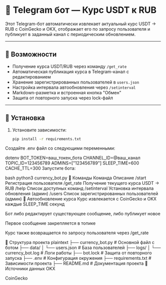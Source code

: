 # 💱 Telegram бот — Курс USDT к RUB

Этот Telegram-бот автоматически извлекает актуальный курс USDT → RUB с CoinGecko и OKX, отображает его по запросу пользователя и публикует в заданный канал с периодическим обновлением.

---

## 🚀 Возможности

- Получение курса USDT/RUB через команду `/get_rate`
- Автоматическая публикация курса в Telegram-канал с редактированием
- Хранение зарегистрированных пользователей в `users.json`
- Настройка интервала автообновления через `/setinterval`
- Markdown-разметка и встроенная кнопка "Обмен"
- Защита от повторного запуска через lock-файл

---

## 🧰 Установка

1. Установите зависимости:

   ```bash
   pip install -r requirements.txt
Создайте .env файл со следующими переменными:

dotenv
BOT_TOKEN=ваш_токен_бота
CHANNEL_ID=@ваш_канал
TOPIC_ID=123456789
ADMINS=["123456789"]
SLEEP_TIME=600
CACHE_TTL=300
Запустите бота:

bash
python3 currency_bot.py
📡 Команды
Команда	Описание
/start	Регистрация пользователя
/get_rate	Получение текущего курса USDT → RUB
/help	Список доступных команд
/setinterval	Установка интервала обновления (админ)
/users	Список зарегистрированных пользователей (админ)
🔄 Автообновление курса
Курс извлекается с CoinGecko и OKX каждые SLEEP_TIME секунд

Бот либо редактирует существующее сообщение, либо публикует новое

Первое сообщение закрепляется в топике

Курс также возвращается по запросу пользователя через /get_rate

📁 Структура проекта
plaintext
├── currency_bot.py       # Основной файл с ботом
├── data/
│   └── users.json        # База пользователей
├── logs/
│   └── currency_bot.log  # Логи работы
├── bot.lock              # Защита от повторного запуска
├── .env                  # Конфигурация окружения
├── requirements.txt      # Зависимости проекта
├── README.md             # Документация проекта
🧩 Источники данных
OKX

CoinGecko